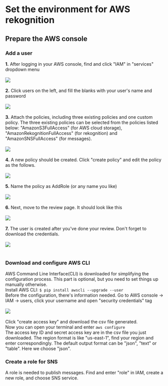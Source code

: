 # Set the environment for AWS rekognition
## Prepare the AWS console
### Add a user
**1.** After logging in your AWS console, find and click "IAM" in "services" dropdown menu</br></br>
<img src="https://github.com/trashcrash/EC544_Auto-patrolling_robot_car/blob/master/Rekognition/images/IAM.jpeg"></br></br>
**2.** Click users on the left, and fill the blanks with your user's name and password</br></br>
<img src="https://github.com/trashcrash/EC544_Auto-patrolling_robot_car/blob/master/Rekognition/images/AddUser_1.png"></br></br>
**3.** Attach the policies, including three existing policies and one custom policy. The three existing policies can be selected from the policies listed below: "AmazonS3FullAccess" (for AWS cloud storage), "AmazonRekognitionFullAccess" (for rekognition) and "AmazonSNSFullAccess" (for messages). </br></br>
<img src="https://github.com/trashcrash/EC544_Auto-patrolling_robot_car/blob/master/Rekognition/images/AddUser_2.png"></br></br>
**4.** A new policy should be created. Click "create policy" and edit the policy as the follows. </br></br>
<img src="https://github.com/trashcrash/EC544_Auto-patrolling_robot_car/blob/master/Rekognition/images/AddUser_3.png"></br></br>
**5.** Name the policy as AddRole (or any name you like)</br></br>
<img src="https://github.com/trashcrash/EC544_Auto-patrolling_robot_car/blob/master/Rekognition/images/AddUser_4.png"></br></br>
**6.** Next, move to the review page. It should look like this</br></br>
<img src="https://github.com/trashcrash/EC544_Auto-patrolling_robot_car/blob/master/Rekognition/images/AddUser_5.png"></br></br>
**7.** The user is created after you've done your review. Don't forget to download the credentials. </br></br>
<img src="https://github.com/trashcrash/EC544_Auto-patrolling_robot_car/blob/master/Rekognition/images/AddUser_6.png"></br></br>
### Download and configure AWS CLI
AWS Command Line Interface(CLI) is downloaded for simplifying the configuration process. This part is optional, but you need to set things up manually otherwise. </br>
Install AWS CLI: ```$ pip install awscli --upgrade --user``` </br>
Before the configuration, there's information needed. Go to AWS console -> IAM -> users, click your username and open "security credentials" tag</br></br>
<img src="https://github.com/trashcrash/EC544_Auto-patrolling_robot_car/blob/master/Rekognition/images/Access_Key.png"></br></br>
Click "create access key" and download the csv file generated. </br>
Now you can open your terminal and enter ```aws configure``` </br>
The access key ID and secret access key are in the csv file you just downloaded. The region format is like "us-east-1", find your region and enter correspondingly. The default output format can be "json", "text" or "table". Here we choose "json".
### Create a role for SNS
A role is needed to publish messages. Find and enter "role" in IAM, create a new role, and choose SNS service. </br>
